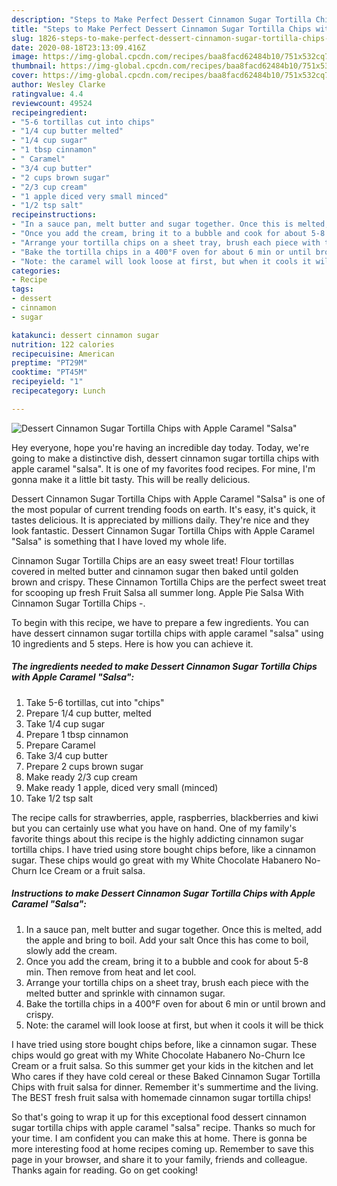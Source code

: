 ```yaml
---
description: "Steps to Make Perfect Dessert Cinnamon Sugar Tortilla Chips with Apple Caramel &amp;#34;Salsa&amp;#34;"
title: "Steps to Make Perfect Dessert Cinnamon Sugar Tortilla Chips with Apple Caramel &amp;#34;Salsa&amp;#34;"
slug: 1826-steps-to-make-perfect-dessert-cinnamon-sugar-tortilla-chips-with-apple-caramel-and-34-salsa-and-34
date: 2020-08-18T23:13:09.416Z
image: https://img-global.cpcdn.com/recipes/baa8facd62484b10/751x532cq70/dessert-cinnamon-sugar-tortilla-chips-with-apple-caramel-salsa-recipe-main-photo.jpg
thumbnail: https://img-global.cpcdn.com/recipes/baa8facd62484b10/751x532cq70/dessert-cinnamon-sugar-tortilla-chips-with-apple-caramel-salsa-recipe-main-photo.jpg
cover: https://img-global.cpcdn.com/recipes/baa8facd62484b10/751x532cq70/dessert-cinnamon-sugar-tortilla-chips-with-apple-caramel-salsa-recipe-main-photo.jpg
author: Wesley Clarke
ratingvalue: 4.4
reviewcount: 49524
recipeingredient:
- "5-6 tortillas cut into chips"
- "1/4 cup butter melted"
- "1/4 cup sugar"
- "1 tbsp cinnamon"
- " Caramel"
- "3/4 cup butter"
- "2 cups brown sugar"
- "2/3 cup cream"
- "1 apple diced very small minced"
- "1/2 tsp salt"
recipeinstructions:
- "In a sauce pan, melt butter and sugar together. Once this is melted, add the apple and bring to boil. Add your salt Once this has come to boil, slowly add the cream."
- "Once you add the cream, bring it to a bubble and cook for about 5-8 min. Then remove from heat and let cool."
- "Arrange your tortilla chips on a sheet tray, brush each piece with the melted butter and sprinkle with cinnamon sugar."
- "Bake the tortilla chips in a 400°F oven for about 6 min or until brown and crispy."
- "Note: the caramel will look loose at first, but when it cools it will be thick"
categories:
- Recipe
tags:
- dessert
- cinnamon
- sugar

katakunci: dessert cinnamon sugar 
nutrition: 122 calories
recipecuisine: American
preptime: "PT29M"
cooktime: "PT45M"
recipeyield: "1"
recipecategory: Lunch

---
```



![Dessert Cinnamon Sugar Tortilla Chips with Apple Caramel &#34;Salsa&#34;](https://img-global.cpcdn.com/recipes/baa8facd62484b10/751x532cq70/dessert-cinnamon-sugar-tortilla-chips-with-apple-caramel-salsa-recipe-main-photo.jpg)

Hey everyone, hope you're having an incredible day today. Today, we're going to make a distinctive dish, dessert cinnamon sugar tortilla chips with apple caramel &#34;salsa&#34;. It is one of my favorites food recipes. For mine, I'm gonna make it a little bit tasty. This will be really delicious.

Dessert Cinnamon Sugar Tortilla Chips with Apple Caramel &#34;Salsa&#34; is one of the most popular of current trending foods on earth. It's easy, it's quick, it tastes delicious. It is appreciated by millions daily. They're nice and they look fantastic. Dessert Cinnamon Sugar Tortilla Chips with Apple Caramel &#34;Salsa&#34; is something that I have loved my whole life.

Cinnamon Sugar Tortilla Chips are an easy sweet treat! Flour tortillas covered in melted butter and cinnamon sugar then baked until golden brown and crispy. These Cinnamon Tortilla Chips are the perfect sweet treat for scooping up fresh Fruit Salsa all summer long. Apple Pie Salsa With Cinnamon Sugar Tortilla Chips -.


To begin with this recipe, we have to prepare a few ingredients. You can have dessert cinnamon sugar tortilla chips with apple caramel &#34;salsa&#34; using 10 ingredients and 5 steps. Here is how you can achieve it.

<!--inarticleads1-->

##### The ingredients needed to make Dessert Cinnamon Sugar Tortilla Chips with Apple Caramel &#34;Salsa&#34;:

1. Take 5-6 tortillas, cut into &#34;chips&#34;
1. Prepare 1/4 cup butter, melted
1. Take 1/4 cup sugar
1. Prepare 1 tbsp cinnamon
1. Prepare  Caramel
1. Take 3/4 cup butter
1. Prepare 2 cups brown sugar
1. Make ready 2/3 cup cream
1. Make ready 1 apple, diced very small (minced)
1. Take 1/2 tsp salt


The recipe calls for strawberries, apple, raspberries, blackberries and kiwi but you can certainly use what you have on hand. One of my family&#39;s favorite things about this recipe is the highly addicting cinnamon sugar tortilla chips. I have tried using store bought chips before, like a cinnamon sugar. These chips would go great with my White Chocolate Habanero No-Churn Ice Cream or a fruit salsa. 

<!--inarticleads2-->

##### Instructions to make Dessert Cinnamon Sugar Tortilla Chips with Apple Caramel &#34;Salsa&#34;:

1. In a sauce pan, melt butter and sugar together. Once this is melted, add the apple and bring to boil. Add your salt Once this has come to boil, slowly add the cream.
1. Once you add the cream, bring it to a bubble and cook for about 5-8 min. Then remove from heat and let cool.
1. Arrange your tortilla chips on a sheet tray, brush each piece with the melted butter and sprinkle with cinnamon sugar.
1. Bake the tortilla chips in a 400°F oven for about 6 min or until brown and crispy.
1. Note: the caramel will look loose at first, but when it cools it will be thick


I have tried using store bought chips before, like a cinnamon sugar. These chips would go great with my White Chocolate Habanero No-Churn Ice Cream or a fruit salsa. So this summer get your kids in the kitchen and let Who cares if they have cold cereal or these Baked Cinnamon Sugar Tortilla Chips with fruit salsa for dinner. Remember it&#39;s summertime and the living. The BEST fresh fruit salsa with homemade cinnamon sugar tortilla chips! 

So that's going to wrap it up for this exceptional food dessert cinnamon sugar tortilla chips with apple caramel &#34;salsa&#34; recipe. Thanks so much for your time. I am confident you can make this at home. There is gonna be more interesting food at home recipes coming up. Remember to save this page in your browser, and share it to your family, friends and colleague. Thanks again for reading. Go on get cooking!
